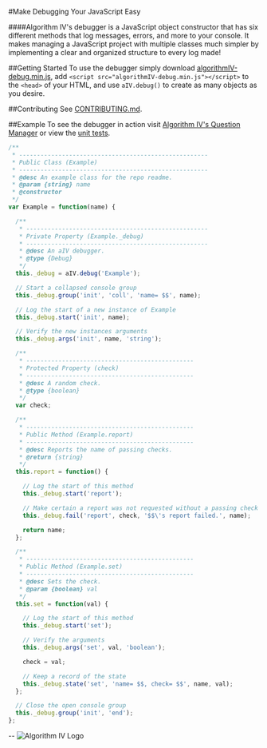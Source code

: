#Make Debugging Your JavaScript Easy

####Algorithm IV's debugger is a JavaScript object constructor that has six different methods that log messages, errors, and more to your console. It makes managing a JavaScript project with multiple classes much simpler by implementing a clear and organized structure to every log made!

##Getting Started
To use the debugger simply download [algorithmIV-debug.min.js](https://github.com/imaginate/algorithmIV-javascript-debugger/tree/master/src/algorithmIV-debug.min.js), add ```<script src="algorithmIV-debug.min.js"></script>``` to the ```<head>``` of your HTML, and use ```aIV.debug()``` to create as many objects as you desire. 

##Contributing
See [CONTRIBUTING.md](https://github.com/imaginate/algorithmIV-javascript-debugger/tree/master/CONTRIBUTING.md).

##Example
To see the debugger in action visit [Algorithm IV's Question Manager](https://github.com/imaginate/algorithmIV/tree/version1.1.0/test/app-core) or view the [unit tests](https://github.com/imaginate/algorithmIV-javascript-debugger/tree/master/tests/pre-compiled-tests/classes/Tests.js).
```javascript
/**
 * -----------------------------------------------------
 * Public Class (Example)
 * -----------------------------------------------------
 * @desc An example class for the repo readme.
 * @param {string} name
 * @constructor
 */
var Example = function(name) {

  /**
   * ---------------------------------------------------
   * Private Property (Example._debug)
   * ---------------------------------------------------
   * @desc An aIV debugger.
   * @type {Debug}
   */
  this._debug = aIV.debug('Example');

  // Start a collapsed console group
  this._debug.group('init', 'coll', 'name= $$', name);

  // Log the start of a new instance of Example
  this._debug.start('init', name);

  // Verify the new instances arguments 
  this._debug.args('init', name, 'string');

  /**
   * ----------------------------------------------- 
   * Protected Property (check)
   * -----------------------------------------------
   * @desc A random check.
   * @type {boolean}
   */
  var check;

  /**
   * ----------------------------------------------- 
   * Public Method (Example.report)
   * -----------------------------------------------
   * @desc Reports the name of passing checks.
   * @return {string}
   */
  this.report = function() {

    // Log the start of this method
    this._debug.start('report');

    // Make certain a report was not requested without a passing check 
    this._debug.fail('report', check, '$$\'s report failed.', name);

    return name;
  };

  /**
   * ----------------------------------------------- 
   * Public Method (Example.set)
   * -----------------------------------------------
   * @desc Sets the check.
   * @param {boolean} val
   */
  this.set = function(val) {

    // Log the start of this method
    this._debug.start('set');

    // Verify the arguments 
    this._debug.args('set', val, 'boolean');

    check = val;

    // Keep a record of the state
    this._debug.state('set', 'name= $$, check= $$', name, val);
  };

  // Close the open console group
  this._debug.group('init', 'end');
};
```
--
![Algorithm IV Logo](http://www.algorithmiv.com/images/aIV-icon.png)
